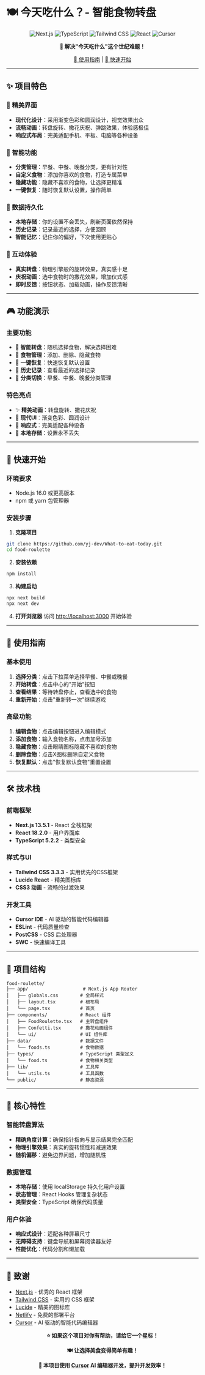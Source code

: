 # 🍽️ 今天吃什么？- 智能食物转盘

<div align="center">

![Next.js](https://img.shields.io/badge/Next.js-13.5.1-black?style=for-the-badge&logo=next.js)
![TypeScript](https://img.shields.io/badge/TypeScript-5.2.2-blue?style=for-the-badge&logo=typescript)
![Tailwind CSS](https://img.shields.io/badge/Tailwind_CSS-3.3.3-38B2AC?style=for-the-badge&logo=tailwind-css)
![React](https://img.shields.io/badge/React-18.2.0-61DAFB?style=for-the-badge&logo=react)
![Cursor](https://img.shields.io/badge/Cursor-IDE-00FF00?style=for-the-badge&logo=cursor)

**🎯 解决"今天吃什么"这个世纪难题！**

 [📖 使用指南](#使用指南) | [🚀 快速开始](#快速开始)

</div>

---

## ✨ 项目特色

### 🎨 精美界面
- **现代化设计**：采用渐变色彩和圆润设计，视觉效果出众
- **流畅动画**：转盘旋转、撒花庆祝、弹跳效果，体验感极佳
- **响应式布局**：完美适配手机、平板、电脑等各种设备

### 🎯 智能功能
- **分类管理**：早餐、中餐、晚餐分类，更有针对性
- **自定义食物**：添加你喜欢的食物，打造专属菜单
- **隐藏功能**：隐藏不喜欢的食物，让选择更精准
- **一键恢复**：随时恢复默认设置，操作简单

### 💾 数据持久化
- **本地存储**：你的设置不会丢失，刷新页面依然保持
- **历史记录**：记录最近的选择，方便回顾
- **智能记忆**：记住你的偏好，下次使用更贴心

### 🎉 互动体验
- **真实转盘**：物理引擎般的旋转效果，真实感十足
- **庆祝动画**：选中食物时的撒花效果，增加仪式感
- **即时反馈**：按钮状态、加载动画，操作反馈清晰

---

## 🎮 功能演示

### 主要功能
- 🎯 **智能转盘**：随机选择食物，解决选择困难
- 📝 **食物管理**：添加、删除、隐藏食物
- 🔄 **一键恢复**：快速恢复默认设置
- 📱 **历史记录**：查看最近的选择记录
- 🎨 **分类切换**：早餐、中餐、晚餐分类管理

### 特色亮点
- ✨ **精美动画**：转盘旋转、撒花庆祝
- 🎨 **现代UI**：渐变色彩、圆润设计
- 📱 **响应式**：完美适配各种设备
- 💾 **本地存储**：设置永不丢失

---

## 🚀 快速开始

### 环境要求
- Node.js 16.0 或更高版本
- npm 或 yarn 包管理器

### 安装步骤

1. **克隆项目**
```bash
git clone https://github.com/yj-dev/What-to-eat-today.git
cd food-roulette
```

2. **安装依赖**
```bash
npm install
```


3. **构建启动**   
```bash
npx next build
npx next dev
```


4. **打开浏览器**
访问 [http://localhost:3000](http://localhost:3000) 开始体验

---

## 📖 使用指南

### 基本使用
1. **选择分类**：点击下拉菜单选择早餐、中餐或晚餐
2. **开始转盘**：点击中心的"开始"按钮
3. **查看结果**：等待转盘停止，查看选中的食物
4. **重新开始**：点击"重新转一次"继续游戏

### 高级功能
1. **编辑食物**：点击编辑按钮进入编辑模式
2. **添加食物**：输入食物名称，点击加号添加
3. **隐藏食物**：点击眼睛图标隐藏不喜欢的食物
4. **删除食物**：点击X图标删除自定义食物
5. **恢复默认**：点击"恢复默认食物"重置设置

---

## 🛠️ 技术栈

### 前端框架
- **Next.js 13.5.1** - React 全栈框架
- **React 18.2.0** - 用户界面库
- **TypeScript 5.2.2** - 类型安全

### 样式与UI
- **Tailwind CSS 3.3.3** - 实用优先的CSS框架
- **Lucide React** - 精美图标库
- **CSS3 动画** - 流畅的过渡效果

### 开发工具
- **Cursor IDE** - AI 驱动的智能代码编辑器
- **ESLint** - 代码质量检查
- **PostCSS** - CSS 后处理器
- **SWC** - 快速编译工具

---

## 📁 项目结构

```
food-roulette/
├── app/                    # Next.js App Router
│   ├── globals.css        # 全局样式
│   ├── layout.tsx         # 根布局
│   └── page.tsx           # 首页
├── components/            # React 组件
│   ├── FoodRoulette.tsx   # 主转盘组件
│   ├── Confetti.tsx       # 撒花动画组件
│   └── ui/                # UI 组件库
├── data/                  # 数据文件
│   └── foods.ts           # 食物数据
├── types/                 # TypeScript 类型定义
│   └── food.ts            # 食物相关类型
├── lib/                   # 工具库
│   └── utils.ts           # 工具函数
└── public/                # 静态资源
```

---

## 🎯 核心特性

### 智能转盘算法
- **精确角度计算**：确保指针指向与显示结果完全匹配
- **物理引擎效果**：真实的旋转惯性和减速效果
- **随机偏移**：避免边界问题，增加随机性

### 数据管理
- **本地存储**：使用 localStorage 持久化用户设置
- **状态管理**：React Hooks 管理复杂状态
- **类型安全**：TypeScript 确保代码质量

### 用户体验
- **响应式设计**：适配各种屏幕尺寸
- **无障碍支持**：键盘导航和屏幕阅读器友好
- **性能优化**：代码分割和懒加载

---


## 🙏 致谢

- [Next.js](https://nextjs.org/) - 优秀的 React 框架
- [Tailwind CSS](https://tailwindcss.com/) - 实用的 CSS 框架
- [Lucide](https://lucide.dev/) - 精美的图标库
- [Netlify](https://netlify.com/) - 免费的部署平台
- [Cursor](https://cursor.sh/) - AI 驱动的智能代码编辑器


<div align="center">

**⭐ 如果这个项目对你有帮助，请给它一个星标！**

**🍽️ 让选择美食变得简单有趣！**

**🚀 本项目使用 [Cursor](https://cursor.sh/) AI 编辑器开发，提升开发效率！**

</div> 